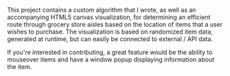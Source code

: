 This project contains a custom algorithm that I wrote, as well as an accompanying HTML5 canvas visualization, for determining an efficient route through grocery store aisles based on the location of items that a user wishes to purchase. The visualization is based on randomized item data, generated at runtime, but can easily be connected to external / API data.

If you're interested in contributing, a great feature would be the ability to mouseover items and have a window popup displaying information about the item.